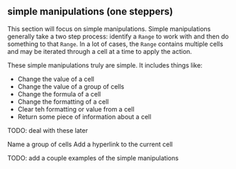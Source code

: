 ## simple manipulations (one steppers)

This section will focus on simple manipulations.  Simple manipulations generally take a two step process: identify a `Range` to work with and then do something to that `Range`.  In a lot of cases, the `Range` contains multiple cells and may be iterated through a cell at a time to apply the action.

These simple manipulations truly are simple. It includes things like:

* Change the value of a cell
* Change the value of a group of cells
* Change the formula of a cell
* Change the formatting of a cell
* Clear teh formatting or value from a cell
* Return some piece of information about a cell

TODO: deal with these later

Name a group of cells
Add a hyperlink to the current cell

TODO: add a couple examples of the simple manipulations
